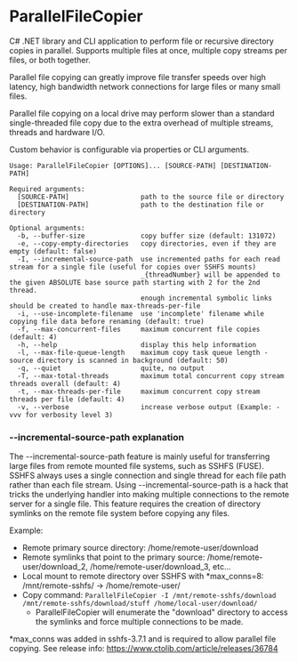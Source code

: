 # ParallelFileCopier

C# .NET library and CLI application to perform file or recursive directory copies in parallel.
Supports multiple files at once, multiple copy streams per files, or both together.

Parallel file copying can greatly improve file transfer speeds over high latency, high bandwidth network connections for large files or many small files.

Parallel file copying on a local drive may perform slower than a standard single-threaded file copy due to the extra overhead of multiple streams, threads and hardware I/O.

Custom behavior is configurable via properties or CLI arguments.

```
Usage: ParallelFileCopier [OPTIONS]... [SOURCE-PATH] [DESTINATION-PATH]

Required arguments:
  [SOURCE-PATH]                  path to the source file or directory
  [DESTINATION-PATH]             path to the destination file or directory

Optional arguments:
  -b, --buffer-size              copy buffer size (default: 131072)
  -e, --copy-empty-directories   copy directories, even if they are empty (default: false)
  -I, --incremental-source-path  use incremented paths for each read stream for a single file (useful for copies over SSHFS mounts)
                                 _{threadNumber} will be appended to the given ABSOLUTE base source path starting with 2 for the 2nd thread.
                                 enough incremental symbolic links should be created to handle max-threads-per-file
  -i, --use-incomplete-filename  use 'incomplete' filename while copying file data before renaming (default: true)
  -f, --max-concurrent-files     maximum concurrent file copies (default: 4)
  -h, --help                     display this help information
  -l, --max-file-queue-length    maximum copy task queue length - source directory is scanned in background (default: 50)
  -q, --quiet                    quite, no output
  -T, --max-total-threads        maximum total concurrent copy stream threads overall (default: 4)
  -t, --max-threads-per-file     maximum concurrent copy stream threads per file (default: 4)
  -v, --verbose                  increase verbose output (Example: -vvv for verbosity level 3)
```

### --incremental-source-path explanation

The --incremental-source-path feature is mainly useful for transferring large files from remote mounted file systems, such as SSHFS (FUSE).
SSHFS always uses a single connection and single thread for each file path rather than each file stream.
Using --incremental-source-path is a hack that tricks the underlying handler into making multiple connections to the remote server for a single file.
This feature requires the creation of directory symlinks on the remote file system before copying any files.

Example:
  - Remote primary source directory: /home/remote-user/download
  - Remote symlinks that point to the primary source: /home/remote-user/download_2, /home/remote-user/download_3, etc...
  - Local mount to remote directory over SSHFS with *max_conns=8: /mnt/remote-sshfs/ -> /home/remote-user/
  - Copy command: ```ParallelFileCopier -I /mnt/remote-sshfs/download /mnt/remote-sshfs/download/stuff /home/local-user/download/```
    - ParallelFileCopier will enumerate the "download" directory to access the symlinks and force multiple connections to be made.

*max_conns was added in sshfs-3.7.1 and is required to allow parallel file copying. See release info: https://www.ctolib.com/article/releases/36784

